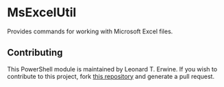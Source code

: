 # MsExcelUtil

Provides commands for working with Microsoft Excel files.

## Contributing

This PowerShell module is maintained by Leonard T. Erwine. If you wish to contribute to this project, fork [this repository](https://github.com/lerwine/PowerShell-Modules) and generate a pull request.

